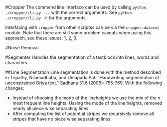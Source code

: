#Cropper
The commend line interface can be used by calling ``python ./cropper/cli.py ...`` with the correct arguments. See ``python ./cropper/cli.py -h`` for the arguments. 

Interfacing with ``cropper`` from other scriptss can be via the ``cropper.dataset`` module. Note that there are still some problem caveats when using this approach, see these issues: 
[1](https://github.com/Twinblade/HandwritingRecognition/issues/1),
[2](https://github.com/Twinblade/HandwritingRecognition/issues/2),
[3](https://github.com/Twinblade/HandwritingRecognition/issues/3).

#Noise Removal

#Segmenter
Handles the segmentation of a textblock into lines, words and characters. 
	
##Line Segmentation
Line segmentation is done with the method described in Tripathy, Nilamadhaba, and Umapada Pal. "Handwriting segmentation of unconstrained Oriya text." Sadhana 31.6 (2006): 755-769. With the following changes:

* Instead of choosing the mode of the lineheights we use the min of the n most frequent line heights. Ussing the mode of the line heights, removed nearly all piece wise separating lines.
* After computing the list of potential stripes we recursively remove all stripes that have no piece wise separating lines.